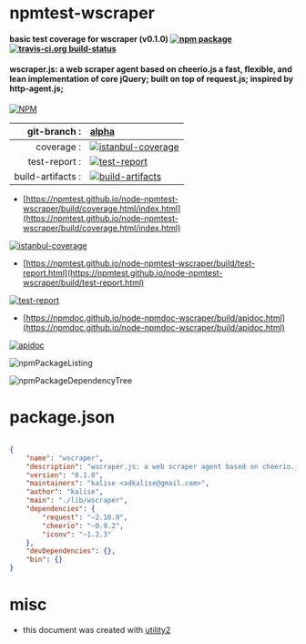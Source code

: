 # npmtest-wscraper

#### basic test coverage for  wscraper (v0.1.0)  [![npm package](https://img.shields.io/npm/v/npmtest-wscraper.svg?style=flat-square)](https://www.npmjs.org/package/npmtest-wscraper) [![travis-ci.org build-status](https://api.travis-ci.org/npmtest/node-npmtest-wscraper.svg)](https://travis-ci.org/npmtest/node-npmtest-wscraper)

#### wscraper.js: a web scraper agent based on cheerio.js a fast, flexible, and lean implementation of core jQuery; built on top of request.js; inspired by http-agent.js;

[![NPM](https://nodei.co/npm/wscraper.png?downloads=true&downloadRank=true&stars=true)](https://www.npmjs.com/package/wscraper)

| git-branch : | [alpha](https://github.com/npmtest/node-npmtest-wscraper/tree/alpha)|
|--:|:--|
| coverage : | [![istanbul-coverage](https://npmtest.github.io/node-npmtest-wscraper/build/coverage.badge.svg)](https://npmtest.github.io/node-npmtest-wscraper/build/coverage.html/index.html)|
| test-report : | [![test-report](https://npmtest.github.io/node-npmtest-wscraper/build/test-report.badge.svg)](https://npmtest.github.io/node-npmtest-wscraper/build/test-report.html)|
| build-artifacts : | [![build-artifacts](https://npmtest.github.io/node-npmtest-wscraper/glyphicons_144_folder_open.png)](https://github.com/npmtest/node-npmtest-wscraper/tree/gh-pages/build)|

- [https://npmtest.github.io/node-npmtest-wscraper/build/coverage.html/index.html](https://npmtest.github.io/node-npmtest-wscraper/build/coverage.html/index.html)

[![istanbul-coverage](https://npmtest.github.io/node-npmtest-wscraper/build/screenCapture.buildCi.browser.%252Ftmp%252Fbuild%252Fcoverage.lib.html.png)](https://npmtest.github.io/node-npmtest-wscraper/build/coverage.html/index.html)

- [https://npmtest.github.io/node-npmtest-wscraper/build/test-report.html](https://npmtest.github.io/node-npmtest-wscraper/build/test-report.html)

[![test-report](https://npmtest.github.io/node-npmtest-wscraper/build/screenCapture.buildCi.browser.%252Ftmp%252Fbuild%252Ftest-report.html.png)](https://npmtest.github.io/node-npmtest-wscraper/build/test-report.html)

- [https://npmdoc.github.io/node-npmdoc-wscraper/build/apidoc.html](https://npmdoc.github.io/node-npmdoc-wscraper/build/apidoc.html)

[![apidoc](https://npmdoc.github.io/node-npmdoc-wscraper/build/screenCapture.buildCi.browser.%252Ftmp%252Fbuild%252Fapidoc.html.png)](https://npmdoc.github.io/node-npmdoc-wscraper/build/apidoc.html)

![npmPackageListing](https://npmtest.github.io/node-npmtest-wscraper/build/screenCapture.npmPackageListing.svg)

![npmPackageDependencyTree](https://npmtest.github.io/node-npmtest-wscraper/build/screenCapture.npmPackageDependencyTree.svg)



# package.json

```json

{
    "name": "wscraper",
    "description": "wscraper.js: a web scraper agent based on cheerio.js a fast, flexible, and lean implementation of core jQuery; built on top of request.js; inspired by http-agent.js;",
    "version": "0.1.0",
    "maintainers": "kalise <adkalise@gmail.com>",
    "author": "kalise",
    "main": "./lib/wscraper",
    "dependencies": {
        "request": "~2.10.0",
        "cheerio": "~0.9.2",
        "iconv": "~1.2.3"
    },
    "devDependencies": {},
    "bin": {}
}
```



# misc
- this document was created with [utility2](https://github.com/kaizhu256/node-utility2)

